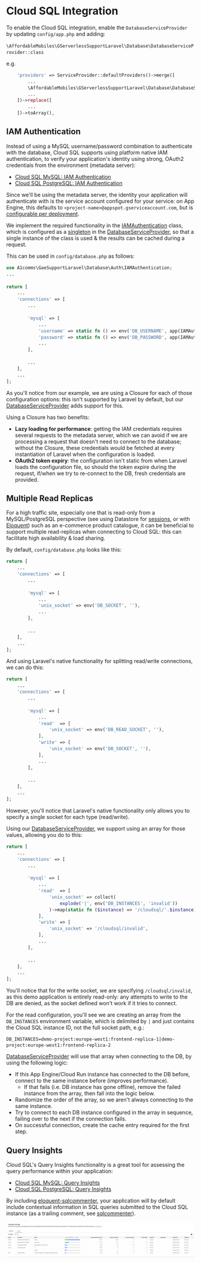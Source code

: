 # Cloud SQL Integration

To enable the Cloud SQL integration, enable the `DatabaseServiceProvider` by updating `config/app.php` and adding:

`\AffordableMobiles\GServerlessSupportLaravel\Database\DatabaseServiceProvider::class`

e.g.

```php
    'providers' => ServiceProvider::defaultProviders()->merge([
        ...
        \AffordableMobiles\GServerlessSupportLaravel\Database\DatabaseServiceProvider::class,
        ...
    ])->replace([
        ...
    ])->toArray(),
```

## IAM Authentication

Instead of using a MySQL username/password combination to authenticate with the database, Cloud SQL supports using platform native IAM authentication, to verify your application's identity using strong, OAuth2 credentials from the environment (metadata server):

* [Cloud SQL MySQL: IAM Authentication](https://cloud.google.com/sql/docs/mysql/iam-authentication)
* [Cloud SQL PostgreSQL: IAM Authentication](https://cloud.google.com/sql/docs/postgres/iam-authentication)

Since we'll be using the metadata server, the identity your application will authenticate with is the service account configured for your service: on App Engine, this defaults to `<project-name>@appspot.gserviceaccount.com`, but is [configurable per deployment](https://cloud.google.com/appengine/docs/standard/configure-service-accounts#set_a_version-specific_service_account).

We implement the required functionality in the [IAMAuthentication](../src/AffordableMobiles/GServerlessSupportLaravel/Database/Auth/IAMAuthentication.php) class, which is configured as a [singleton](https://laravel.com/docs/11.x/container#binding-a-singleton) in the [DatabaseServiceProvider](../src/AffordableMobiles/GServerlessSupportLaravel/Database/DatabaseServiceProvider.php#L29), so that a single instance of the class is used & the results can be cached during a request.

This can be used in `config/database.php` as follows:

```php
use A1comms\GaeSupportLaravel\Database\Auth\IAMAuthentication;
...

return [
    ...
    'connections' => [
        ...

        'mysql' => [
            ...
            'username' => static fn () => env('DB_USERNAME', app(IAMAuthentication::class)->username()),
            'password' => static fn () => env('DB_PASSWORD', app(IAMAuthentication::class)->password()),
            ...
        ],

        ...
    ],
    ...
];
```

As you'll notice from our example, we are using a Closure for each of those configuration options: this isn't supported by Laravel by default, but our [DatabaseServiceProvider](../src/AffordableMobiles/GServerlessSupportLaravel/Database/DatabaseServiceProvider.php) adds support for this.

Using a Closure has two benefits:

* **Lazy loading for performance**: getting the IAM credentials requires several requests to the metadata server, which we can avoid if we are processing a request that doesn't need to connect to the database; without the Closure, these credentials would be fetched at every instantiation of Laravel when the configuration is loaded.
* **OAuth2 token expiry**: the configuration isn't static from when Laravel loads the configuration file, so should the token expire during the request, if/when we try to re-connect to the DB, fresh credentials are provided.

## Multiple Read Replicas

For a high traffic site, especially one that is read-only from a MySQL/PostgreSQL perspective (see using Datastore for [sessions](sessions.md), or with [Eloquent](https://github.com/affordablemobiles/eloquent-datastore)) such as an e-commerce product catalogue, it can be beneficial to support multiple read-replicas when connecting to Cloud SQL: this can facilitate high availability & load sharing.

By default, `config/database.php` looks like this:

```php
return [
    ...
    'connections' => [
        ...

        'mysql' => [
            ...
            'unix_socket' => env('DB_SOCKET', ''),
            ...
        ],

        ...
    ],
    ...
];
```

And using Laravel's native functionality for splitting read/write connections, we can do this:

```php
return [
    ...
    'connections' => [
        ...

        'mysql' => [
            ...
            'read'  => [
                'unix_socket' => env('DB_READ_SOCKET', ''),
            ],
            'write' => [
                'unix_socket' => env('DB_SOCKET', ''),
            ],
            ...
        ],

        ...
    ],
    ...
];
```

However, you'll notice that Laravel's native functionality only allows you to specify a single socket for each type (read/write).

Using our [DatabaseServiceProvider](../src/AffordableMobiles/GServerlessSupportLaravel/Database/DatabaseServiceProvider.php), we support using an array for those values, allowing you do to this:

```php
return [
    ...
    'connections' => [
        ...

        'mysql' => [
            ...
            'read'  => [
                'unix_socket' => collect(
                    explode('|', env('DB_INSTANCES', 'invalid'))
                )->map(static fn ($instance) => '/cloudsql/'.$instance)->toArray(),
            ],
            'write' => [
                'unix_socket' => '/cloudsql/invalid',
            ],
            ...
        ],

        ...
    ],
    ...
];
```

You'll notice that for the write socket, we are specifying `/cloudsql/invalid`, as this demo application is entirely read-only: any attempts to write to the DB are denied, as the socket defined won't work if it tries to connect.

For the read configuration, you'll see we are creating an array from the `DB_INSTANCES` environment variable, which is delimited by `|` and just contains the Cloud SQL instance ID, not the full socket path, e.g.:

```
DB_INSTANCES=demo-project:europe-west1:frontend-replica-1|demo-project:europe-west1:frontend-replica-2
```

[DatabaseServiceProvider](../src/AffordableMobiles/GServerlessSupportLaravel/Database/DatabaseServiceProvider.php) will use that array when connecting to the DB, by using the following logic:

* If this App Engine/Cloud Run instance has connected to the DB before, connect to the same instance before (improves performance).
    * If that fails (i.e. DB instance has gone offline), remove the failed instance from the array, then fall into the logic below.
* Randomize the order of the array, so we aren't always connecting to the same instance.
* Try to connect to each DB instance configured in the array in sequence, failing over to the next if the connection fails.
* On successful connection, create the cache entry required for the first step.

## Query Insights

Cloud SQL's Query Insights functionality is a great tool for assessing the query performance within your application:

* [Cloud SQL MySQL: Query Insights](https://cloud.google.com/sql/docs/mysql/using-query-insights)
* [Cloud SQL PostgreSQL: Query Insights](https://cloud.google.com/sql/docs/postgres/using-query-insights)

By including [eloquent-sqlcommenter](https://github.com/affordablemobiles/eloquent-sqlcommenter), your application will by default include contextual information in SQL queries submitted to the Cloud SQL instance (as a trailing comment, see [sqlcommenter](https://google.github.io/sqlcommenter/)).

![Cloud SQL Query Insights](images/cloud-sql-query-insights.png)